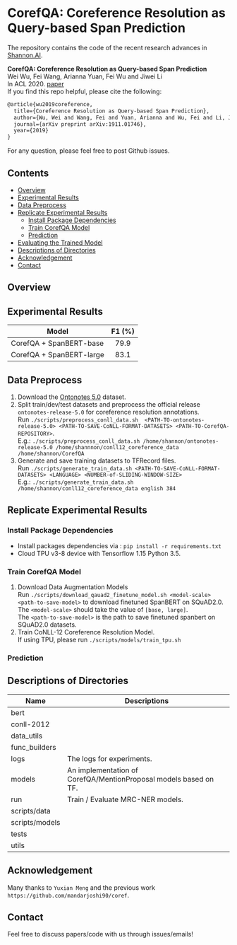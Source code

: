 # CorefQA: Coreference Resolution as Query-based Span Prediction

The repository contains the code of the recent research advances in [Shannon.AI](http://www.shannonai.com). 

**CorefQA: Coreference Resolution as Query-based Span Prediction** <br>
Wei Wu, Fei Wang, Arianna Yuan, Fei Wu and Jiwei Li<br>
In ACL 2020. [paper](https://arxiv.org/abs/1911.01746)<br>
If you find this repo helpful, please cite the following:
```latex
@article{wu2019coreference,
  title={Coreference Resolution as Query-based Span Prediction},
  author={Wu, Wei and Wang, Fei and Yuan, Arianna and Wu, Fei and Li, Jiwei},
  journal={arXiv preprint arXiv:1911.01746},
  year={2019}
}
```
For any question, please feel free to post Github issues.

## Contents 
- [Overview](#overview)
- [Experimental Results](#experimental-results)
- [Data Preprocess](#data-preprocess)
- [Replicate Experimental Results](#replicate-experimental-results)
    - [Install Package Dependencies](#install-package-dependencies)
    - [Train CorefQA Model](#train-corefqa-model)
    - [Prediction](#prediction)
- [Evaluating the Trained Model](#evaluating-the-trained-model)
- [Descriptions of Directories](#descriptions-of-directories)
- [Acknowledgement](#acknowledgement)
- [Contact](#contact)


## Overview 


## Experimental Results 

| Model          | F1 (%) |
| -------------- |:------:|
| CorefQA + SpanBERT-base  | 79.9  |
| CorefQA + SpanBERT-large | 83.1   |



## Data Preprocess 
1. Download the [Ontonotes 5.0](https://catalog.ldc.upenn.edu/LDC2013T19) dataset.
2. Split train/dev/test datasets and preprocess the official release `ontonotes-release-5.0` for coreference resolution annotations. <br>
Run `./scripts/preprocess_conll_data.sh  <PATH-TO-ontonotes-release-5.0> <PATH-TO-SAVE-CoNLL-FORMAT-DATASETS> <PATH-TO-CorefQA-REPOSITORY>`. <br>
E.g.: `./scripts/preprocess_conll_data.sh /home/shannon/ontonotes-release-5.0 /home/shannnon/conll12_coreference_data /home/shannon/CorefQA`
3. Generate and save training datasets to TFRecord files. <br>
Run `./scripts/generate_train_data.sh <PATH-TO-SAVE-CoNLL-FORMAT-DATASETS> <LANGUAGE> <NUMBER-of-SLIDING-WINDOW-SIZE>`<br>
E.g.: `./scripts/generate_train_data.sh /home/shannon/conll12_coreference_data english 384`


## Replicate Experimental Results 

### Install Package Dependencies 

* Install packages dependencies via : `pip install -r requirements.txt`
* Cloud TPU v3-8 device with Tensorflow 1.15 Python 3.5. <br> 


### Train CorefQA Model

1. Download Data Augmentation Models <br>
Run `./scripts/download_qauad2_finetune_model.sh <model-scale> <path-to-save-model>` to download finetuned SpanBERT on SQuAD2.0. <br>
The `<model-scale>` should take the value of `[base, large]`. <br>
The `<path-to-save-model>` is the path to save finetuned spanbert on SQuAD2.0 datasets. <br>
2. Train CoNLL-12 Coreference Resolution Model. <br> 
If using TPU, please run `./scripts/models/train_tpu.sh`<br>


### Prediction



## Descriptions of Directories

Name | Descriptions 
----------- | ------------- 
bert | 
conll-2012 | 
data_utils | 
func_builders | 
logs | The logs for experiments. 
models | An implementation of CorefQA/MentionProposal models based on TF.
run | Train / Evaluate MRC-NER models.
scripts/data | 
scripts/models | 
tests | 
utils | 




## Acknowledgement

Many thanks to `Yuxian Meng` and the previous work `https://github.com/mandarjoshi90/coref`.

## Contact

Feel free to discuss papers/code with us through issues/emails!